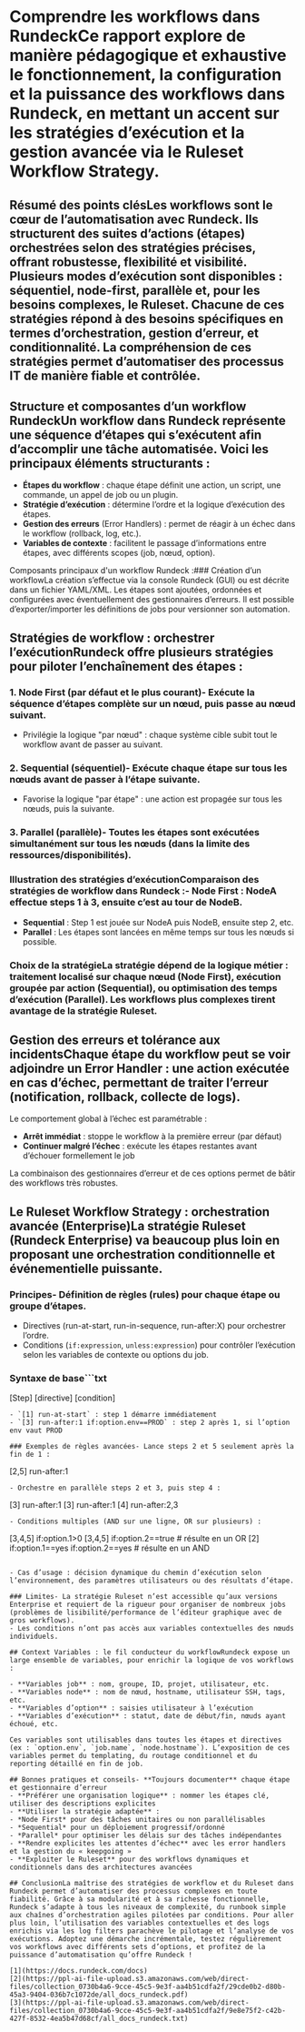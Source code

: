 # Comprendre les workflows dans RundeckCe rapport explore de manière pédagogique et exhaustive le fonctionnement, la configuration et la puissance des workflows dans Rundeck, en mettant un accent sur les stratégies d’exécution et la gestion avancée via le Ruleset Workflow Strategy.

## Résumé des points clésLes workflows sont le cœur de l’automatisation avec Rundeck. Ils structurent des suites d’actions (étapes) orchestrées selon des stratégies précises, offrant robustesse, flexibilité et visibilité. Plusieurs modes d’exécution sont disponibles : séquentiel, node-first, parallèle et, pour les besoins complexes, le Ruleset. Chacune de ces stratégies répond à des besoins spécifiques en termes d’orchestration, gestion d’erreur, et conditionnalité. La compréhension de ces stratégies permet d’automatiser des processus IT de manière fiable et contrôlée.

## Structure et composantes d’un workflow RundeckUn **workflow** dans Rundeck représente une séquence d’étapes qui s’exécutent afin d’accomplir une tâche automatisée. Voici les principaux éléments structurants :

- **Étapes du workflow** : chaque étape définit une action, un script, une commande, un appel de job ou un plugin.
- **Stratégie d’exécution** : détermine l’ordre et la logique d’exécution des étapes.
- **Gestion des erreurs** (Error Handlers) : permet de réagir à un échec dans le workflow (rollback, log, etc.).
- **Variables de contexte** : facilitent le passage d’informations entre étapes, avec différents scopes (job, nœud, option).

Composants principaux d'un workflow Rundeck :### Création d’un workflowLa création s’effectue via la console Rundeck (GUI) ou est décrite dans un fichier YAML/XML. Les étapes sont ajoutées, ordonnées et configurées avec éventuellement des gestionnaires d’erreurs. Il est possible d’exporter/importer les définitions de jobs pour versionner son automation.

## Stratégies de workflow : orchestrer l’exécutionRundeck offre plusieurs stratégies pour piloter l’enchaînement des étapes :

### 1. **Node First (par défaut et le plus courant)**- Exécute la séquence d’étapes complète sur un nœud, puis passe au nœud suivant.
- Privilégie la logique "par nœud" : chaque système cible subit tout le workflow avant de passer au suivant.

### 2. **Sequential (séquentiel)**- Exécute chaque étape sur tous les nœuds avant de passer à l’étape suivante.
- Favorise la logique "par étape" : une action est propagée sur tous les nœuds, puis la suivante.

### 3. **Parallel (parallèle)**- Toutes les étapes sont exécutées simultanément sur tous les nœuds (dans la limite des ressources/disponibilités).

### Illustration des stratégies d’exécutionComparaison des stratégies de workflow dans Rundeck :- **Node First** : NodeA effectue steps 1 à 3, ensuite c’est au tour de NodeB.
- **Sequential** : Step 1 est jouée sur NodeA puis NodeB, ensuite step 2, etc.
- **Parallel** : Les étapes sont lancées en même temps sur tous les nœuds si possible.

### Choix de la stratégieLa stratégie dépend de la logique métier : traitement localisé sur chaque nœud (Node First), exécution groupée par action (Sequential), ou optimisation des temps d’exécution (Parallel). Les workflows plus complexes tirent avantage de la stratégie Ruleset.

## Gestion des erreurs et tolérance aux incidentsChaque étape du workflow peut se voir adjoindre un **Error Handler** : une action exécutée en cas d’échec, permettant de traiter l’erreur (notification, rollback, collecte de logs).  
Le comportement global à l’échec est paramétrable :

- **Arrêt immédiat** : stoppe le workflow à la première erreur (par défaut)
- **Continuer malgré l’échec** : exécute les étapes restantes avant d’échouer formellement le job

La combinaison des gestionnaires d’erreur et de ces options permet de bâtir des workflows très robustes.

## Le Ruleset Workflow Strategy : orchestration avancée (Enterprise)La stratégie **Ruleset** (Rundeck Enterprise) va beaucoup plus loin en proposant une orchestration conditionnelle et événementielle puissante.

### Principes- Définition de règles (rules) pour chaque étape ou groupe d’étapes.
- Directives (run-at-start, run-in-sequence, run-after:X) pour orchestrer l’ordre.
- Conditions (`if:expression`, `unless:expression`) pour contrôler l’exécution selon les variables de contexte ou options du job.

### Syntaxe de base```txt
[Step] [directive] [condition]
```
- `[1] run-at-start` : step 1 démarre immédiatement
- `[3] run-after:1 if:option.env==PROD` : step 2 après 1, si l’option env vaut PROD

### Exemples de règles avancées- Lance steps 2 et 5 seulement après la fin de 1 :
  ```
  [2,5] run-after:1
  ```
- Orchestre en parallèle steps 2 et 3, puis step 4 :
  ```
  [3] run-after:1
  [3] run-after:1
  [4] run-after:2,3
  ```
- Conditions multiples (AND sur une ligne, OR sur plusieurs) :
  ```
  [3,4,5] if:option.1>0
  [3,4,5] if:option.2==true  # résulte en un OR
  [2] if:option.1==yes if:option.2==yes  # résulte en un AND
  ```

- Cas d’usage : décision dynamique du chemin d’exécution selon l’environnement, des paramètres utilisateurs ou des résultats d’étape.

### Limites- La stratégie Ruleset n’est accessible qu’aux versions Enterprise et requiert de la rigueur pour organiser de nombreux jobs (problèmes de lisibilité/performance de l’éditeur graphique avec de gros workflows).
- Les conditions n’ont pas accès aux variables contextuelles des nœuds individuels.

## Context Variables : le fil conducteur du workflowRundeck expose un large ensemble de variables, pour enrichir la logique de vos workflows :

- **Variables job** : nom, groupe, ID, projet, utilisateur, etc.
- **Variables node** : nom de nœud, hostname, utilisateur SSH, tags, etc.
- **Variables d’option** : saisies utilisateur à l’exécution
- **Variables d’exécution** : statut, date de début/fin, nœuds ayant échoué, etc.

Ces variables sont utilisables dans toutes les étapes et directives (ex : `option.env`, `job.name`, `node.hostname`). L’exposition de ces variables permet du templating, du routage conditionnel et du reporting détaillé en fin de job.

## Bonnes pratiques et conseils- **Toujours documenter** chaque étape et gestionnaire d’erreur
- **Préférer une organisation logique** : nommer les étapes clé, utiliser des descriptions explicites
- **Utiliser la stratégie adaptée** :
  - *Node First* pour des tâches unitaires ou non parallélisables
  - *Sequential* pour un déploiement progressif/ordonné
  - *Parallel* pour optimiser les délais sur des tâches indépendantes
- **Rendre explicites les attentes d’échec** avec les error handlers et la gestion du « keepgoing »
- **Exploiter le Ruleset** pour des workflows dynamiques et conditionnels dans des architectures avancées

## ConclusionLa maîtrise des stratégies de workflow et du Ruleset dans Rundeck permet d’automatiser des processus complexes en toute fiabilité. Grâce à sa modularité et à sa richesse fonctionnelle, Rundeck s’adapte à tous les niveaux de complexité, du runbook simple aux chaînes d’orchestration agiles pilotées par conditions. Pour aller plus loin, l’utilisation des variables contextuelles et des logs enrichis via les log filters parachève le pilotage et l’analyse de vos exécutions. Adoptez une démarche incrémentale, testez régulièrement vos workflows avec différents sets d’options, et profitez de la puissance d’automatisation qu’offre Rundeck !

[1](https://docs.rundeck.com/docs)
[2](https://ppl-ai-file-upload.s3.amazonaws.com/web/direct-files/collection_0730b4a6-9cce-45c5-9e3f-aa4b51cdfa2f/29cde0b2-d80b-45a3-9404-036b7c1072de/all_docs_rundeck.pdf)
[3](https://ppl-ai-file-upload.s3.amazonaws.com/web/direct-files/collection_0730b4a6-9cce-45c5-9e3f-aa4b51cdfa2f/9e8e75f2-c42b-427f-8532-4ea5b47d68cf/all_docs_rundeck.txt)